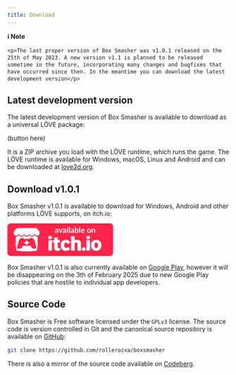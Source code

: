 ```yaml
---
title: Download
---
```


<div class="note">
	<p><strong>ℹ️ Note</strong></p>

	<p>The last proper version of Box Smasher was v1.0.1 released on the 25th of May 2023. A new version v1.1 is planned to be released sometime in the future, incorporating many changes and bugfixes that have occurred since then. In the meantime you can download the latest development version</p>
</div>

## Latest development version
The latest development version of Box Smasher is available to download as a universal LÖVE package:

(button here)

It is a ZIP archive you load with the LÖVE runtime, which runs the game. The LÖVE runtime is available for Windows, macOS, Linux and Android and can be downloaded at [love2d.org](https://love2d.org/).

## Download v1.0.1
Box Smasher v1.0.1 is available to download for Windows, Android and other platforms LÖVE supports, on itch.io:

<a href="https://rollerozxa.itch.io/box-smasher">
	<img alt="Get it on itch.io" src="/assets/itch.svg" width="240">
</a>

Box Smasher v1.0.1 is also currently available on [Google Play](https://play.google.com/store/apps/details?id=se.voxelmanip.boxsmasher), however it will be disappearing on the 3th of February 2025 due to new Google Play policies that are hostile to individual app developers.

## Source Code
Box Smasher is Free software licensed under the `GPLv3` license. The source code is version controlled in Git and the canonical source repository is available on [GitHub](https://github.com/rollerozxa/boxsmasher):

```bash
git clone https://github.com/rollerozxa/boxsmasher
```

There is also a mirror of the source code available on [Codeberg](https://codeberg.org/rollerozxa/boxsmasher).
